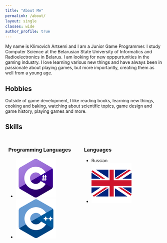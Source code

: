 ```yaml
---
title: "About Me"
permalink: /about/
layout: single
classes: wide
author_profile: true
---
```


<style>
.container {
  margin: auto;
  padding: 10px;
}

.left {
  width: 50%;
  float: left;
}

.right {
  margin-left: 50%;
}
</style>

<p>
My name is Klimovich Artsemi and I am a Junior Game Programmer. I study Computer Science at the Belarusian State University of Informatics and Radioelectronics in Belarus. I am looking for new opppurtunities in the gaming industry.
I love learning various new things and have always been in passionate about playing games, but more importantly, creating them as well from a young age.
</p>
<h2>Hobbies</h2>
<p>
Outside of game development, I like reading books, learning new things, cooking and baking, watching about scientific topics, game design and game history, playing games and more.
</p>
<h2>Skills</h2>
<div class="container">
  <div class="left">
     <h3>Programming Languages</h3>
     <ul>
      <li><img class="icon" src="/images/csharp-icon128x128.png" | C#</li>
      <li><img class="icon" src="/images/cpp-icon128x128.png" | C++</li>
     </ul>
  </div>
  <div class="right">
  <h3>Languages</h3>
  <ul>
   <li>Russian</li>
   <li><img class="icon" src="/images/gbr-flag128x128.png" | English(upper-intermediate)</li>
  </ul>
  </div>
</div>
